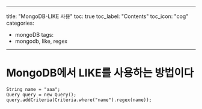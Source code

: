 ---
title: "MongoDB-LIKE 사용"
toc: true
toc_label: "Contents"
toc_icon: "cog"
categories:
  - mongoDB
tags:
  - mongodb, like, regex
----

# MongoDB에서 LIKE를 사용하는 방법이다
```
String name = "aaa";
Query query = new Query();
query.addCriteria(Criteria.where("name").regex(name));
```